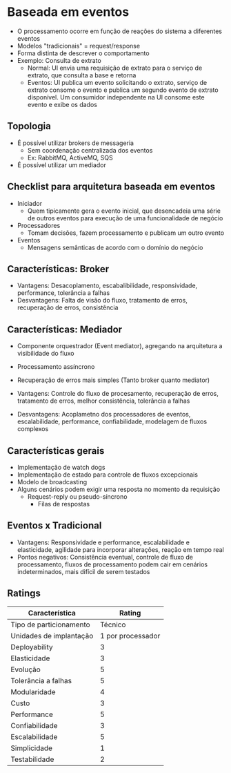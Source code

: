 # Baseada em eventos

- O processamento ocorre em função de reações do sistema a diferentes eventos
- Modelos "tradicionais" = request/response
- Forma distinta de descrever o comportamento
- Exemplo: Consulta de extrato
  - Normal: UI envia uma requisição de extrato para o serviço de extrato, que
    consulta a base e retorna
  - Eventos: UI publica um evento solicitando o extrato, serviço de extrato
    consome o evento e publica um segundo evento de extrato disponível. Um
    consumidor independente na UI consome este evento e exibe os dados

## Topologia

- É possível utilizar brokers de messageria
  - Sem coordenação centralizada dos eventos
  - Ex: RabbitMQ, ActiveMQ, SQS
- É possível utilizar um mediador

## Checklist para arquitetura baseada em eventos

- Iniciador
  - Quem tipicamente gera o evento inicial, que desencadeia uma série de outros
    eventos para execução de uma funcionalidade de negócio
- Processadores
  - Tomam decisões, fazem processamento e publicam um outro evento
- Eventos
  - Mensagens semânticas de acordo com o domínio do negócio

## Características: Broker

- Vantagens: Desacoplamento, escabalibilidade, responsividade, performance,
  tolerância a falhas
- Desvantagens: Falta de visão do fluxo, tratamento de erros, recuperação de
  erros, consistência

## Características: Mediador

- Componente orquestrador (Event mediator), agregando na arquitetura a
  visibilidade do fluxo
- Processamento assíncrono
- Recuperação de erros mais simples (Tanto broker quanto mediator)

- Vantagens: Controle do fluxo de procesamento, recuperação de erros, tratamento
  de erros, melhor consistência, tolerância a falhas
- Desvantagens: Acoplametno dos processadores de eventos, escalabilidade,
  performance, confiabilidade, modelagem de fluxos complexos

## Características gerais

- Implementação de watch dogs
- Implementação de estado para controle de fluxos excepcionais
- Modelo de broadcasting
- Alguns cenários podem exigir uma resposta no momento da requisição
  - Request-reply ou pseudo-síncrono
    - Filas de respostas

## Eventos x Tradicional

- Vantagens: Responsividade e performance, escalabilidade e elasticidade,
  agilidade para incorporar alterações, reação em tempo real
- Pontos negativos: Consistência eventual, controle de fluxo de processamento,
  fluxos de processamento podem cair em cenários indeterminados, mais difícil de
  serem testados

## Ratings

| Característica          | Rating            |
| ----------------------- | ----------------- |
| Tipo de particionamento | Técnico           |
| Unidades de implantação | 1 por processador |
| Deployability           | 3                 |
| Elasticidade            | 3                 |
| Evolução                | 5                 |
| Tolerância a falhas     | 5                 |
| Modularidade            | 4                 |
| Custo                   | 3                 |
| Performance             | 5                 |
| Confiabilidade          | 3                 |
| Escalabilidade          | 5                 |
| Simplicidade            | 1                 |
| Testabilidade           | 2                 |
